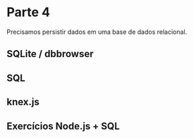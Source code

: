 # Parte 4

Precisamos persistir dados em uma base de dados relacional.

## SQLite / dbbrowser

## SQL

## knex.js

## Exercícios Node.js + SQL